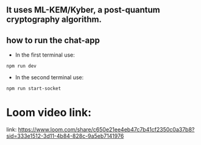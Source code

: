 ## It uses ML-KEM/Kyber, a post-quantum cryptography algorithm.

## how to run the chat-app

- In the first terminal use:
```
npm run dev
```

- In the second terminal use:
```
npm run start-socket
```
# Loom video link:
link: https://www.loom.com/share/c650e21ee4eb47c7b41cf2350c0a37b8?sid=333e1512-3d11-4b84-828c-9a5eb7141976
